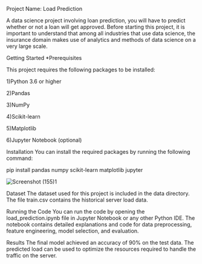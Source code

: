 Project Name: Load Prediction

A data science project involving loan prediction, you will have to predict whether or not a loan will get approved. Before starting this project, it is important to understand that among all industries that use data science, the insurance domain makes use of analytics and methods of data science on a very large scale.

Getting Started
*Prerequisites

This project requires the following packages to be installed:

1)Python 3.6 or higher

2)Pandas

3)NumPy

4)Scikit-learn

5)Matplotlib

6)Jupyter Notebook (optional)

Installation
You can install the required packages by running the following command:

pip install pandas numpy scikit-learn matplotlib jupyter

![Screenshot (155)1](https://user-images.githubusercontent.com/91307913/233780422-60d1ef94-869e-45e0-b5ac-18532f99ccef.png)

Dataset
The dataset used for this project is included in the data directory. The file train.csv contains the historical server load data.

Running the Code
You can run the code by opening the load_prediction.ipynb file in Jupyter Notebook or any other Python IDE. The notebook contains detailed explanations and code for data preprocessing, feature engineering, model selection, and evaluation.

Results
The final model achieved an accuracy of 90% on the test data. The predicted load can be used to optimize the resources required to handle the traffic on the server.
